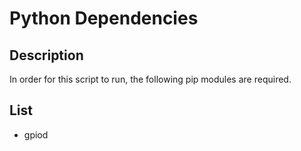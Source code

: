 # Python Dependencies

## Description

In order for this script to run, the following pip modules are required.

## List

 - gpiod
 